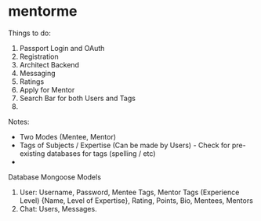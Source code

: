 # mentorme

Things to do:
1. Passport Login and OAuth
2. Registration
3. Architect Backend
4. Messaging
5. Ratings
6. Apply for Mentor
7. Search Bar for both Users and Tags
8.



Notes:
- Two Modes (Mentee, Mentor)
- Tags of Subjects / Expertise (Can be made by Users) - Check for pre-existing databases for tags (spelling / etc)
-


Database Mongoose Models
1. User: Username, Password, Mentee Tags, Mentor Tags (Experience Level) {Name, Level of Expertise}, Rating, Points, Bio, Mentees, Mentors
2. Chat: Users, Messages.
